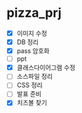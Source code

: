 # pizza_prj

- [X] 이미지 수정  
- [X] DB 정리  
- [X] pass 암호화  
- [ ] ppt  
- [X] 클래스다이어그램 수정  
- [ ] 소스파일 정리  
- [ ] CSS 정리  
- [ ] 발표 준비  
- [X] 치즈볼 찾기
